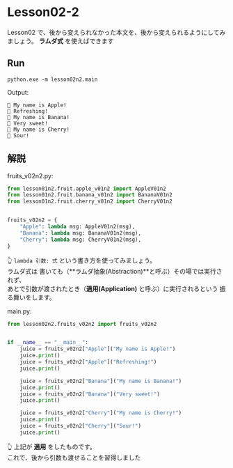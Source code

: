 # Lesson02-2

Lesson02 で、後から変えられなかった本文を、後から変えられるようにしてみましょう。 **ラムダ式** を使えばできます  

## Run

```shell
python.exe -m lesson02n2.main
```

Output:  

```plain
🍎 My name is Apple!
🍎 Refreshing!
🍌 My name is Banana!
🍌 Very sweet!
🍒 My name is Cherry!
🍒 Sour!
```

## 解説

fruits_v02n2.py:  

```python
from lesson01n2.fruit.apple_v01n2 import AppleV01n2
from lesson01n2.fruit.banana_v01n2 import BananaV01n2
from lesson01n2.fruit.cherry_v01n2 import CherryV01n2


fruits_v02n2 = {
    "Apple": lambda msg: AppleV01n2(msg),
    "Banana": lambda msg: BananaV01n2(msg),
    "Cherry": lambda msg: CherryV01n2(msg),
}
```

👆 `lambda 引数: 式` という書き方を使ってみましょう。  
ラムダ式は 書いても（**ラムダ抽象(Abstraction)**と呼ぶ）その場では実行されず、  
あとで引数が渡されたとき（**適用(Application)** と呼ぶ）に実行されるという 振る舞いをします。  

main.py:  

```python
from lesson02n2.fruits_v02n2 import fruits_v02n2


if __name__ == "__main__":
    juice = fruits_v02n2["Apple"]("My name is Apple!")
    juice.print()
    juice = fruits_v02n2["Apple"]("Refreshing!")
    juice.print()

    juice = fruits_v02n2["Banana"]("My name is Banana!")
    juice.print()
    juice = fruits_v02n2["Banana"]("Very sweet!")
    juice.print()

    juice = fruits_v02n2["Cherry"]("My name is Cherry!")
    juice.print()
    juice = fruits_v02n2["Cherry"]("Sour!")
    juice.print()
```

👆 上記が **適用** をしたものです。  
これで、後から引数も渡せることを習得しました  
